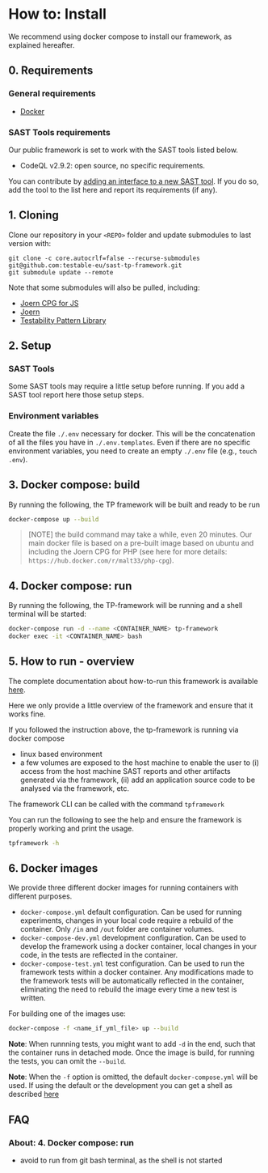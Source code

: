 # How to: Install

We recommend using docker compose to install our framework, as explained hereafter.  

## 0. Requirements

### General requirements

- [Docker](https://docs.docker.com/get-docker/)
<!-- - [Joern CPG for PHP](https://github.com/joernio/querydb-php): you need to have access to this private repository (authentication through SSH). If you have not, get in touch with us. -->

### SAST Tools requirements

Our public framework is set to work with the SAST tools listed below.

- CodeQL v2.9.2: open source, no specific requirements.

You can contribute by [adding an interface to a new SAST tool](./How-to-add-a-SAST-tool.md). If you do so, add the tool to the list here and report its requirements (if any).

## 1. Cloning

Clone our repository in your `<REPO>` folder and update submodules to last version with:

```buildoutcfg
git clone -c core.autocrlf=false --recurse-submodules git@github.com:testable-eu/sast-tp-framework.git
git submodule update --remote
```

Note that some submodules will also be pulled, including:
<!-- - [Joern CPG for PHP](https://github.com/joernio/querydb-php) -->
- [Joern CPG for JS](https://github.com/ShiftLeftSecurity/js2cpg)
- [Joern](https://github.com/joernio/joern)
- [Testability Pattern Library](https://github.com/testable-eu/sast-tp-framework)

## 2. Setup

### SAST Tools

Some SAST tools may require a little setup before running. If you add a SAST tool report here those setup steps.  

### Environment variables

Create the file `./.env` necessary for docker. This will be the concatenation of all the files you have in `./.env.templates`.  Even if there are no specific environment variables, you need to create an empty `./.env` file (e.g., `touch .env`).

## 3. Docker compose: build

By running the following, the TP framework will be built and ready to be run

```bash
docker-compose up --build
```

> [NOTE] the build command may take a while, even 20 minutes. Our main docker file is based on a pre-built image based on ubuntu and including the Joern CPG for PHP (see here for more details: `https://hub.docker.com/r/malt33/php-cpg`).

## 4. Docker compose: run

By running the following, the TP-framework will be running and a shell terminal will be started:

```bash
docker-compose run -d --name <CONTAINER_NAME> tp-framework
docker exec -it <CONTAINER_NAME> bash
```

## 5. How to run - overview

The complete documentation about how-to-run this framework is available [here](./How-to-run-CLI-Usage.md).

Here we only provide a little overview of the framework and ensure that it works fine.

If you followed the instruction above, the tp-framework is running via docker compose

- linux based environment
- a few volumes are exposed to the host machine to enable the user to (i) access from the host machine SAST reports and other artifacts generated via the framework, (ii) add an application source code to be analysed via the framework, etc.

The framework CLI can be called with the command `tpframework`

You can run the following to see the help and ensure the framework is properly working and print the usage.

```bash
tpframework -h
```

## 6. Docker images

We provide three different docker images for running containers with different purposes.

- `docker-compose.yml` default configuration. Can be used for running experiments, changes in your local code require a rebuild of the container. Only `/in` and `/out` folder are container volumes.
- `docker-compose-dev.yml` development configuration. Can be used to develop the framework using a docker container, local changes in your code, in the tests are reflected in the container.
- `docker-compose-test.yml` test configuration. Can be used to run the framework tests within a docker container. Any modifications made to the framework tests will be automatically reflected in the container, eliminating the need to rebuild the image every time a new test is written.

For building one of the images use:

```bash
docker-compose -f <name_if_yml_file> up --build
```

**Note**: When runnning tests, you might want to add `-d` in the end, such that the container runs in detached mode. Once the image is build, for running the tests, you can omit the `--build`.

**Note**: When the `-f` option is omitted, the default `docker-compose.yml` will be used. If using the default or the development you can get a shell as described [here](./How-to-install.md#4-docker-compose-run)

## FAQ

### About:  4. Docker compose: run

- avoid to run from git bash terminal, as the shell is not started

